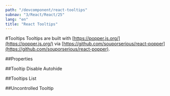 ```yaml
---
path: "/devcomponent/react-tooltips"
subnav: "3/React/React/25"
lang: "en"
title: "React Tooltips"
---
```


#Tooltips
Tooltips are built with [https://popper.js.org/](https://popper.js.org/) via [https://github.com/souporserious/react-popper](https://github.com/souporserious/react-popper).
<reacttooltipexample1></reacttooltipexample1>

##Properties
<reacttooltipexample2></reacttooltipexample2>

##Tooltip Disable Autohide
<reacttooltipexample3></reacttooltipexample3>

##Tooltips List
<reacttooltipexample4></reacttooltipexample4>

##Uncontrolled Tooltip
<reacttooltipexample5></reacttooltipexample5>
